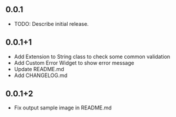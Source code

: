 ## 0.0.1

* TODO: Describe initial release.

## 0.0.1+1
- Add Extension to String class to check some common validation
- Add Custom Error Widget to show error message
- Update README.md
- Add CHANGELOG.md

## 0.0.1+2
- Fix output sample image in README.md